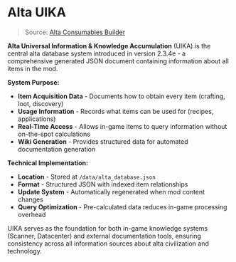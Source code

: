# Alta UIKA

> Source: [Alta Consumables Builder](https://github.com/Ceterai/Enternia/tree/main/data/alta_database.json)

**Alta Universal Information & Knowledge Accumulation** (UIKA) is the central alta database system introduced in version 2.3.4e - a comprehensive generated JSON document containing information about all items in the mod.

**System Purpose:**

- **Item Acquisition Data** - Documents how to obtain every item (crafting, loot, discovery)
- **Usage Information** - Records what items can be used for (recipes, applications)
- **Real-Time Access** - Allows in-game items to query information without on-the-spot calculations
- **Wiki Generation** - Provides structured data for automated documentation generation

**Technical Implementation:**

- **Location** - Stored at `/data/alta_database.json`
- **Format** - Structured JSON with indexed item relationships
- **Update System** - Automatically regenerated when mod content changes
- **Query Optimization** - Pre-calculated data reduces in-game processing overhead

UIKA serves as the foundation for both in-game knowledge systems (Scanner, Datacenter) and external documentation tools, ensuring consistency across all information sources about alta civilization and technology.
